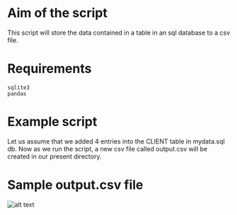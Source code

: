 # Aim of the script

This script will store the data contained in a table in an sql database to a csv file.

# Requirements

```sqlite3```<br/>
```pandas```
# Example script
Let us assume that we added 4 entries into the CLIENT table in mydata.sql db. Now as we run the script, a new csv file called output.csv will be created in our present directory.
# Sample output.csv file
![alt text](https://github.com/TaniaMalhotra/hacking-tools-scripts/blob/sql_to_csv_/Python/sql_to_csv_/Screenshot.png)

